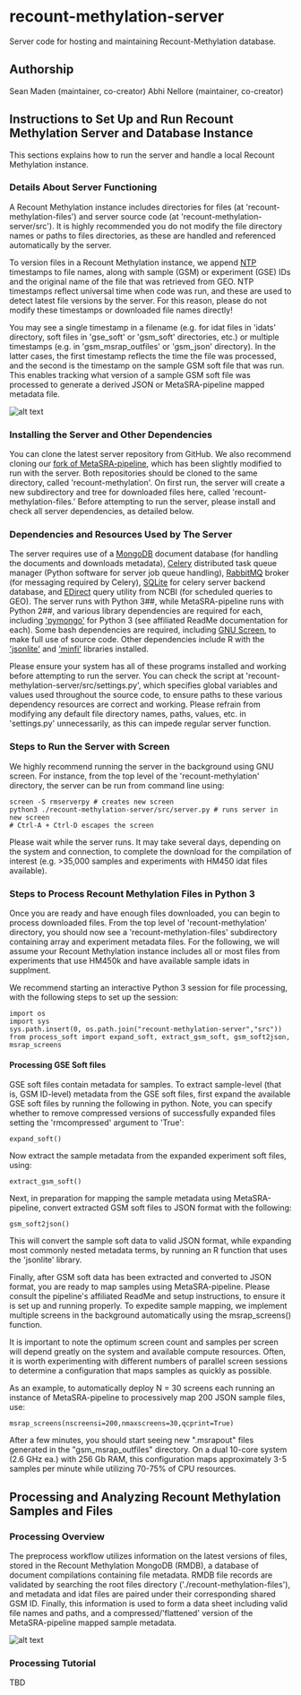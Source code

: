 # recount-methylation-server

Server code for hosting and maintaining Recount-Methylation database.

## Authorship

Sean Maden (maintainer, co-creator)
Abhi Nellore (maintainer, co-creator)

## Instructions to Set Up and Run Recount Methylation Server and Database Instance

This sections explains how to run the server and handle a local Recount Methylation instance.

### Details About Server Functioning

A Recount Methylation instance includes directories for files (at 'recount-methylation-files') and server source code (at 'recount-methylation-server/src'). It is highly recommended you do not modify the file directory names or paths to files directories, as these are handled and referenced automatically by the server.

To version files in a Recount Methylation instance, we append [NTP](https://en.wikipedia.org/wiki/Network_Time_Protocol) timestamps to file names, along with sample (GSM) or experiment (GSE) IDs and the original name of the file that was retrieved from GEO. NTP timestamps reflect universal time when code was run, and these are used to detect latest file versions by the server. For this reason, please do not modify these timestamps or downloaded file names directly!

You may see a single timestamp in a filename (e.g. for idat files in 'idats' directory, soft files in 'gse_soft' or 'gsm_soft' directories, etc.) or multiple timestamps (e.g. in 'gsm_msrap_outfiles' or 'gsm_json' directory). In the latter cases, the first timestamp reflects the time the file was processed, and the second is the timestamp on the sample GSM soft file that was run. This enables tracking what version of a sample GSM soft file was processed to generate a derived JSON or MetaSRA-pipeline mapped metadata file.

![alt text](https://github.com/metamaden/recount-methylation-server/blob/master/server_workflow.jpg "Recount Methylation Server Process")

### Installing the Server and Other Dependencies

You can clone the latest server repository from GitHub. We also recommend cloning our [fork of MetaSRA-pipeline](https://github.com/metamaden/MetaSRA-pipeline), which has been slightly modified to run with the server. Both repositories should be cloned to the same directory, called 'recount-methylation'. On first run, the server will create a new subdirectory and tree for downloaded files here, called 'recount-methylation-files.' Before attempting to run the server, please install and check all server dependencies, as detailed below.

### Dependencies and Resources Used by The Server

The server requires use of a [MongoDB](https://www.mongodb.com/) document database (for handling the documents and downloads metadata), [Celery](http://www.celeryproject.org/) distributed task queue manager (Python software for server job queue handling), [RabbitMQ](https://www.rabbitmq.com/) broker (for messaging required by Celery), [SQLite](https://www.sqlite.org/index.html) for celery server backend database, and [EDirect](https://dataguide.nlm.nih.gov/edirect/install.html) query utility from NCBI (for scheduled queries to GEO). The server runs with Python 3##, while MetaSRA-pipeline runs with Python 2##, and various library dependencies are required for each, including ['pymongo'](https://api.mongodb.com/python/current/) for Python 3 (see affiliated ReadMe documentation for each). Some bash dependencies are required, including [GNU Screen](https://www.gnu.org/software/screen/), to make full use of source code. Other dependencies include R with the ['jsonlite'](https://cran.r-project.org/web/packages/jsonlite/index.html) and ['minfi'](https://bioconductor.org/packages/release/bioc/html/minfi.html) libraries installed. 

Please ensure your system has all of these programs installed and working before attempting to run the server. You can check the script at 'recount-methylation-server/src/settings.py', which specifies global variables and values used throughout the source code, to ensure paths to these various dependency resources are correct and working. Please refrain from modifying any default file directory names, paths, values, etc. in 'settings.py' unnecessarily, as this can impede regular server function.

### Steps to Run the Server with Screen

We highly recommend running the server in the background using GNU screen. For instance, from the top level of the 'recount-methylation' directory, the server can be run from command line using:

```{bash}
screen -S rmserverpy # creates new screen
python3 ./recount-methylation-server/src/server.py # runs server in new screen
# Ctrl-A + Ctrl-D escapes the screen
```

Please wait while the server runs. It may take several days, depending on the system and connection, to complete the download for the compilation of interest (e.g. >35,000 samples and experiments with HM450 idat files available).

### Steps to Process Recount Methylation Files in Python 3

Once you are ready and have enough files downloaded, you can begin to process downloaded files. From the top level of 'recount-methylation' directory, you should now see a 'recount-methylation-files' subdirectory containing array and experiment metadata files. For the following, we will assume your Recount Methylation instance includes all or most files from experiments that use HM450k and have available sample idats in supplment. 

We recommend starting an interactive Python 3 session for file processing, with the following steps to set up the session:

```{python}
import os
import sys
sys.path.insert(0, os.path.join("recount-methylation-server","src"))
from process_soft import expand_soft, extract_gsm_soft, gsm_soft2json, msrap_screens
```

#### Processing GSE Soft files

GSE soft files contain metadata for samples. To extract sample-level (that is, GSM ID-level) metadata from the GSE soft files, first expand the available GSE soft files by running the following in python. Note, you can specify whether to remove compressed versions of successfully expanded files setting the 'rmcompressed' argument to 'True':

```{python}
expand_soft()
```

Now extract the sample metadata from the expanded experiment soft files, using:

```{python}
extract_gsm_soft()
```

Next, in preparation for mapping the sample metadata using MetaSRA-pipeline, convert extracted GSM soft files to JSON format with the following:

```{python}
gsm_soft2json()
```

This will convert the sample soft data to valid JSON format, while expanding most commonly nested metadata terms, by running an R function that uses the 'jsonlite' library.

Finally, after GSM soft data has been extracted and converted to JSON format, you are ready to map samples using MetaSRA-pipeline. Please consult the pipeline's affiliated ReadMe and setup instructions, to ensure it is set up and running properly. To expedite sample mapping, we implement multiple screens in the background automatically using the msrap_screens() function. 

It is important to note the optimum screen count and samples per screen will depend greatly on the system and available compute resources. Often, it is worth experimenting with different numbers of parallel screen sessions to determine a configuration that maps samples as quickly as possible. 

As an example, to automatically deploy N = 30 screens each running an instance of MetaSRA-pipeline to processively map 200 JSON sample files, use:

```{python}
msrap_screens(nscreensi=200,nmaxscreens=30,qcprint=True)
```

After a few minutes, you should start seeing new ".msrapout" files generated in the "gsm_msrap_outfiles" directory. On a dual 10-core system (2.6 GHz ea.) with 256 Gb RAM, this configuration maps approximately 3-5 samples per minute while utilizing 70-75% of CPU resources.

## Processing and Analyzing Recount Methylation Samples and Files

### Processing Overview

The preprocess workflow utilizes information on the latest versions of files, stored in the Recount Methylation MongoDB (RMDB), a database of document compilations containing file metadata. RMDB file records are validated by searching the root files directory ('./recount-methylation-files'), and metadata and idat files are paired under their corresponding shared GSM ID. Finally, this information is used to form a data sheet including valid file names and paths, and a compressed/'flattened' version of the MetaSRA-pipeline mapped sample metadata. 

![alt text](https://github.com/metamaden/recount-methylation-server/blob/master/preprocess_workflow.jpg "Recount Methylation Server Process")

### Processing Tutorial

TBD


